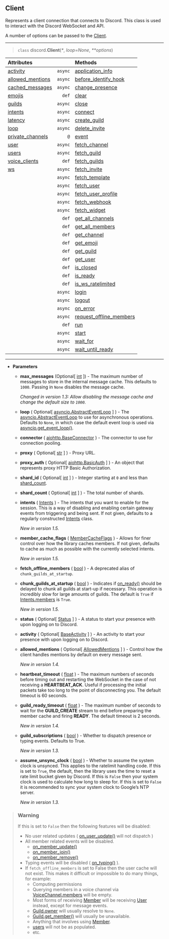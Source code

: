 ## Client [](https://discordpy.readthedocs.io/en/v1.7.3/api.html#client)
Represents a client connection that connects to Discord. This class is used to interact with the Discord WebSocket and API.

A number of options can be passed to the [Client](discord/Clients/Client/Client).

****
> `class` discord.**Client**(_*_, _loop=None_, _**options_)

**Attributes**||**Methods**
:---|---:|:--- |
[activity](discord/Clients/Client/activity) | `async` | [application_info](discord/Clients/Client/application_info)
[allowed_mentions](discord/Clients/Client/allowed_mentions) | `async` | [before_identify_hook](discord/Clients/Client/before_identify_hook)
[cached_messages](discord/Clients/Client/cached_messages) | `async` | [change_presence](discord/Clients/Client/change_presence)
[emojis](discord/Clients/Client/emojis) | `def` | [clear](discord/Clients/Client/clear)
[guilds](discord/Clients/Client/guilds) | `async` | [close](discord/Clients/Client/close)
[intents](discord/Clients/Client/intents) | `async` | [connect](discord/Clients/Client/connect)
[latency](discord/Clients/Client/latency) | `async` | [create_guild](discord/Clients/Client/create_guild)
[loop](discord/Clients/Client/loop) | `async` | [delete_invite](discord/Clients/Client/delete_invite)
[private_channels](discord/Clients/Client/private_channels) | `@` | [event](discord/Clients/Client/event)
[user](discord/Clients/Client/user) | `async` | [fetch_channel](discord/Clients/Client/fetch_channel)
[users](discord/Clients/Client/users) | `async` | [fetch_guild](discord/Clients/Client/fetch_guild)
[voice_clients](discord/Clients/Client/voice_clients) | `def` | [fetch_guilds](discord/Clients/Client/fetch_guilds)
[ws](discord/Clients/Client/ws) | `async` | [fetch_invite](discord/Clients/Client/fetch_invite)
| | `async` | [fetch_template](discord/Clients/Client/fetch_template)
| | `async` | [fetch_user](discord/Clients/Client/fetch_user)
| | `async` | [fetch_user_profile](discord/Clients/Client/fetch_user_profile)
| | `async` | [fetch_webhook](discord/Clients/Client/fetch_webhook)
| | `async` | [fetch_widget](discord/Clients/Client/fetch_widget)
| | `def` | [get_all_channels](discord/Clients/Client/get_all_channels)
| | `def` | [get_all_members](discord/Clients/Client/get_all_members)
| | `def` | [get_channel](discord/Clients/Client/get_channel)
| | `def` | [get_emoji](discord/Clients/Client/get_emoji)
| | `def` | [get_guild](discord/Clients/Client/get_guild)
| | `def` | [get_user](discord/Clients/Client/get_user)
| | `def` | [is_closed](discord/Clients/Client/is_closed)
| | `def` | [is_ready](discord/Clients/Client/is_ready)
| | `def` | [is_ws_ratelimited](discord/Clients/Client/is_ws_ratelimited)
| | `async` | [login](discord/Clients/Client/login)
| | `async` | [logout](discord/Clients/Client/logout)
| | `async` | [on_error](discord/Clients/Client/on_error)
| | `async` | [request_offline_members](discord/Clients/Client/request_offline_members)
| | `def` | [run](discord/Clients/Client/run)
| | `async` | [start](discord/Clients/Client/start)
| | `async` | [wait_for](discord/Clients/Client/wait_for)
| | `async` | [wait_until_ready](discord/Clients/Client/wait_until_ready)
****
- **Parameters**

	- **max_messages** (Optional[ [int](https://docs.python.org/3/library/functions.html#int) ]) - The maximum number of messages to store in the internal message cache. This defaults to `1000`. Passing in `None` disables the message cache. 
	 
		 _Changed in version 1.3: Allow disabling the message cache and change the default size to `1000`._

	- **loop** ( Optional[ [asyncio.AbstractEventLoop](https://docs.python.org/3/library/asyncio-eventloop.html#asyncio.AbstractEventLoop) ] ) - The [asyncio.AbstractEventLoop](https://docs.python.org/3/library/asyncio-eventloop.html#asyncio.AbstractEventLoop) to use for asynchronous operations. Defaults to `None`, in which case the default event loop is used via [asyncio.get_event_loop()](https://docs.python.org/3/library/asyncio-eventloop.html#asyncio.get_event_loop).

	- **connector** ( [aiohttp.BaseConnector](https://docs.aiohttp.org/en/stable/client_reference.html#aiohttp.BaseConnector) ) - The connector to use for connection pooling.

	- **proxy** ( Optional[ [str](https://docs.python.org/3/library/stdtypes.html#str) ] ) - Proxy URL.

	- **proxy_auth** (	Optional[ [aiohttp.BasicAuth](https://docs.aiohttp.org/en/stable/client_reference.html#aiohttp.BasicAuth) ] ) - An object that represents proxy HTTP Basic Authorization.

	- **shard_id** ( Optional[ [int](https://docs.python.org/3/library/functions.html#int) ] ) - Integer starting at `0` and less than [shard_count](discord/Data%20Classes/ShardInfo/shard_count).

	- **shard_count** ( Optional[ [int](https://docs.python.org/3/library/functions.html#int) ] ) - The total number of shards.

	- **intents** ( [Intents](discord/Data%20Classes/Intents/Intents) ) - The intents that you want to enable for the session. This is a way of disabling and enabling certain gateway events from triggering and being sent. If not given, defaults to a regularly constructed [Intents](discord/Data%20Classes/Intents/Intents) class.
	 
		_New in version 1.5._

	- **member_cache_flags** ( [MemberCacheFlags](discord/Data%20Classes/MemberCacheFlags/MemberCacheFlags) ) - Allows for finer control over how the library caches members. If not given, defaults to cache as much as possible with the currently selected intents.

		_New in version 1.5._

	- **fetch_offline_members** ( [bool](https://docs.python.org/3/library/functions.html#bool) ) - A deprecated alias of `chunk_guilds_at_startup`.

	- **chunk_guilds_at_startup** ( [bool](https://docs.python.org/3/library/functions.html#bool) ) - Indicates if [on_ready()](discord/Clients/Client/on_ready) should be delayed to chunk all guilds at start-up if necessary. This operation is incredibly slow for large amounts of guilds. The default is `True` if [Intents.members](discord/Data%20Classes/Intents/members) is `True`.

		_New in version 1.5._

	- **status** ( Optional[ [Status](discord/Enumerations/Status) ] ) - A status to start your presence with upon logging on to Discord.

	- **activity** ( Optional[ [BaseActivity](discord/Data%20Classes/BaseActivity/BaseActivity) ] ) - An activity to start your presence with upon logging on to Discord.

	- **allowed_mentions** ( Optional[ [AllowedMentions](discord/Data%20Classes/AllowedMentions/AllowedMentions) ] ) - Control how the client handles mentions by default on every message sent.

		_New in version 1.4._

	- **heartbeat_timeout** ( [float](https://docs.python.org/3/library/functions.html#float) ) - The maximum numbers of seconds before timing out and restarting the WebSocket in the case of not receiving a **HEARTBEAT_ACK**. Useful if processing the initial packets take too long to the point of disconnecting you. The default timeout is 60 seconds.

	- **guild_ready_timeout** ( [float](https://docs.python.org/3/library/functions.html#float) ) - The maximum number of seconds to wait for the **GUILD_CREATE** stream to end before preparing the member cache and firing **READY**. The default timeout is 2 seconds.

		_New in version 1.4._

	- **guild_subscriptions** ( [bool](https://docs.python.org/3/library/functions.html#float) ) - Whether to dispatch presence or typing events. Defaults to True.

		_New in version 1.3._

	- **assume_unsync_clock** ( [bool](https://docs.python.org/3/library/functions.html#bool) ) - Whether to assume the system clock is unsynced. This applies to the ratelimit handling code. If this is set to `True`, the default, then the library uses the time to reset a rate limit bucket given by Discord. If this is `False` then your system clock is used to calculate how long to sleep for. If this is set to `False` it is recommended to sync your system clock to Google’s NTP server.

		_New in version 1.3._

> ### Warning
> If this is set to `False` then the following features will be disabled:
> - No user related updates ( [on_user_update()](discord/Event%20Reference/on_user_update) will not dispatch )
> - All member related events will be disabled.
>	- [on_member_update()](discord/Event%20Reference/on_member_update)
>	- [on_member_join()](discord/Event%20Reference/on_member_join)
>	- [on_member_remove()](discord/Event%20Reference/on_member_remove)
> - Typing events will be disabled ( [on_typing()](discord/Event%20Reference/on_typing) ).
> - If `fetch_offline_members` is set to False then the user cache will not exist. This makes it difficult or impossible to do many things, for example:
> 	- Computing permissions
> 	- Querying members in a voice channel via [VoiceChannel.members](discord/Discord%20Models/VoiceChannel/members) will be empty.
> 	- Most forms of receiving [Member](discord/Discord%20Models/Member/Member) will be receiving [User](discord/Discord%20Models/User/User) instead, except for message events.
> 	- [Guild.owner](discord/Discord%20Models/Guild/owner) will usually resolve to `None`.
> 	- [Guild.get_member()](discord/Discord%20Models/Guild/get_member) will usually be unavailable.
> 	- Anything that involves using [Member](discord/Discord%20Models/Member/Member).
> 	- [users](discord/Clients/Client/users) will not be as populated.
> 	- etc.



